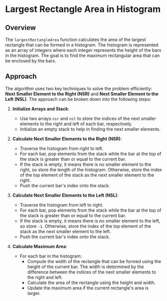 # Largest Rectangle Area in Histogram

## Overview

The `largestRectangleArea` function calculates the area of the largest rectangle that can be formed in a histogram. The histogram is represented as an array of integers where each integer represents the height of the bars in the histogram. The goal is to find the maximum rectangular area that can be enclosed by the bars.

## Approach

The algorithm uses two key techniques to solve the problem efficiently: **Next Smaller Element to the Right (NSR)** and **Next Smaller Element to the Left (NSL)**. The approach can be broken down into the following steps:

1. **Initialize Arrays and Stack**:

   - Use two arrays `nsr` and `nsl` to store the indices of the next smaller elements to the right and left of each bar, respectively.
   - Initialize an empty stack to help in finding the next smaller elements.

2. **Calculate Next Smaller Elements to the Right (NSR)**:

   - Traverse the histogram from right to left.
   - For each bar, pop elements from the stack while the bar at the top of the stack is greater than or equal to the current bar.
   - If the stack is empty, it means there is no smaller element to the right, so store the length of the histogram. Otherwise, store the index of the top element of the stack as the next smaller element to the right.
   - Push the current bar's index onto the stack.

3. **Calculate Next Smaller Elements to the Left (NSL)**:

   - Traverse the histogram from left to right.
   - For each bar, pop elements from the stack while the bar at the top of the stack is greater than or equal to the current bar.
   - If the stack is empty, it means there is no smaller element to the left, so store `-1`. Otherwise, store the index of the top element of the stack as the next smaller element to the left.
   - Push the current bar's index onto the stack.

4. **Calculate Maximum Area**:
   - For each bar in the histogram:
     - Compute the width of the rectangle that can be formed using the height of the current bar. The width is determined by the difference between the indices of the next smaller elements to the right and left.
     - Calculate the area of the rectangle using the height and width.
     - Update the maximum area if the current rectangle's area is larger.
